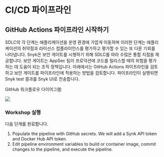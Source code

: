 # CI/CD 파이프라인

## GitHub Actions 파이프라인 시작하기

SDLC의 각 단계는 애플리케이션을 운영 환경에 가깝게 이동하며 이러한 단계는 애플리케이션의 취약점과 라이선스 컴플라이언스를 평가하고 평가할 수 있는 또 다른 기회를 나타냅니다. Snyk은 보안 게이트를 시행하기 위해 SDLC를 따라 수많은 통합 지점을 제공합니다. 보안 게이트는 AppSec 팀이 프로덕션에 코드를 릴리스할 때의 위험을 평가하는 데 도움이 되는 조직 정책입니다. 아래에서는 GitHub Actions 파이프라인을 검토하고 보안 게이트를 파이프라인에 적용하는 방법을 검토합니다. 파이프라인이 실행되면 Snyk test 결과를 Snyk UI로 전송합니다.

GitHub 워크플로우 다이어그램:

![](https://partner-workshop-assets.s3.us-east-2.amazonaws.com/github\_workflow\_diagram\_56-.png)

### Workshop 실행

다음 단계를 완료합니다.

1. Populate the pipeline with GitHub secrets. We will add a Synk API token and Docker Hub API token.
2. Edit pipeline environment variables to build or container image, commit changes to the pipeline, and execute the pipeline.
